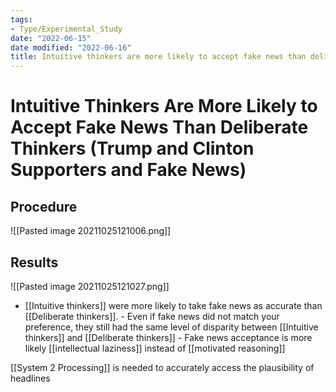 ```yaml
---
tags:
- Type/Experimental_Study
date: "2022-06-15"
date modified: "2022-06-16"
title: Intuitive thinkers are more likely to accept fake news than deliberate thinkers (Trump and Clinton supporters and Fake News)
---
```


# Intuitive Thinkers Are More Likely to Accept Fake News Than Deliberate Thinkers (Trump and Clinton Supporters and Fake News)

## Procedure
![[Pasted image 20211025121006.png]]

## Results
![[Pasted image 20211025121027.png]]

- [[Intuitive thinkers]] were more likely to take fake news as accurate than [[Deliberate thinkers]]. - Even if fake news did not match your preference, they still had the same level of disparity between [[Intuitive thinkers]] and [[Deliberate thinkers]] - Fake news acceptance is more likely [[intellectual laziness]] instead of [[motivated reasoning]]

[[System 2 Processing]] is needed to accurately access the plausibility of headlines
